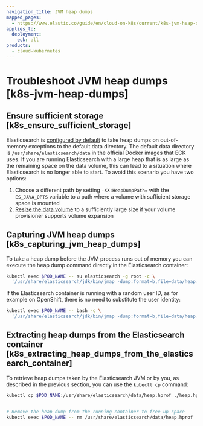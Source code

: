 ```yaml
---
navigation_title: JVM heap dumps
mapped_pages:
  - https://www.elastic.co/guide/en/cloud-on-k8s/current/k8s-jvm-heap-dumps.html
applies_to:
  deployment:
    eck: all
products:
  - cloud-kubernetes
---
```


# Troubleshoot JVM heap dumps [k8s-jvm-heap-dumps]

## Ensure sufficient storage [k8s_ensure_sufficient_storage]

Elasticsearch is [configured by default](/deploy-manage/deploy/self-managed/important-settings-configuration.md#heap-dump-path) to take heap dumps on out-of-memory exceptions to the default data directory. The default data directory is `/usr/share/elasticsearch/data` in the official Docker images that ECK uses. If you are running Elasticsearch with a large heap that is as large as the remaining space on the data volume, this can lead to a situation where Elasticsearch is no longer able to start. To avoid this scenario you have two options:

1. Choose a different path by setting `-XX:HeapDumpPath=` with the  `ES_JAVA_OPTS` variable to a path where a volume with sufficient storage space is mounted
2. [Resize the data volume](../../../deploy-manage/deploy/cloud-on-k8s/volume-claim-templates.md) to a sufficiently large size if your volume provisioner supports volume expansion


## Capturing JVM heap dumps [k8s_capturing_jvm_heap_dumps]

To take a heap dump before the JVM process runs out of memory you can execute the heap dump command directly in the Elasticsearch container:

```sh
kubectl exec $POD_NAME -- su elasticsearch -g root -c \
  '/usr/share/elasticsearch/jdk/bin/jmap -dump:format=b,file=data/heap.hprof $(pgrep -n java)'
```

If the Elasticsearch container is running with a random user ID, as for example on OpenShift, there is no need to substitute the user identity:

```sh
kubectl exec $POD_NAME -- bash -c \
  '/usr/share/elasticsearch/jdk/bin/jmap -dump:format=b,file=data/heap.hprof $(pgrep -n java)'
```


## Extracting heap dumps from the Elasticsearch container [k8s_extracting_heap_dumps_from_the_elasticsearch_container]

To retrieve heap dumps taken by the Elasticsearch JVM or by you, as described in the previous section, you can use the `kubectl cp` command:

```sh
kubectl cp $POD_NAME:/usr/share/elasticsearch/data/heap.hprof ./heap.hprof


# Remove the heap dump from the running container to free up space
kubectl exec $POD_NAME -- rm /usr/share/elasticsearch/data/heap.hprof
```


